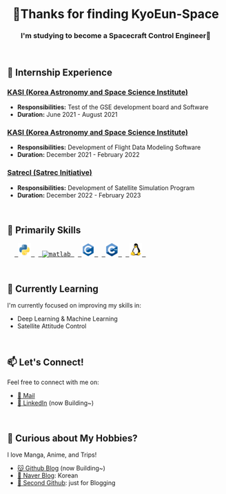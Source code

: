 <h1 align="center">🎉Thanks for finding KyoEun-Space</h1>
<h3 align="center">I'm studying to become a Spacecraft Control Engineer🌠</h3>
<br>

## 💫 Internship Experience

### [KASI (Korea Astronomy and Space Science Institute)](https://www.kasi.re.kr/eng/index)
- **Responsibilities:** Test of the GSE development board and Software
- **Duration:** June 2021 - August 2021

 ### [KASI (Korea Astronomy and Space Science Institute)](https://www.kasi.re.kr/eng/index)
- **Responsibilities:** Development of Flight Data Modeling Software
- **Duration:** December 2021 - February 2022

 ### [SatrecI (Satrec Initiative)](https://www.satreci.com/)
- **Responsibilities:** Development of Satellite Simulation Program
- **Duration:** December 2022 - February 2023

<br>

## 🚀 Primarily Skills
<pre>
  <a href="https://www.python.org" target="_blank" rel="noreferrer"> <img src="https://raw.githubusercontent.com/devicons/devicon/master/icons/python/python-original.svg" alt="python" width="30" height="30"/> </a> <a href="https://www.mathworks.com/" target="_blank" rel="noreferrer"> <img src="https://upload.wikimedia.org/wikipedia/commons/2/21/Matlab_Logo.png" alt="matlab" width="30" height="30"/> </a> <a href="https://www.cprogramming.com/" target="_blank" rel="noreferrer"> <img src="https://raw.githubusercontent.com/devicons/devicon/master/icons/c/c-original.svg" alt="c" width="30" height="30"/> </a> <a href="https://www.w3schools.com/cpp/" target="_blank" rel="noreferrer"> <img src="https://raw.githubusercontent.com/devicons/devicon/master/icons/cplusplus/cplusplus-original.svg" alt="cplusplus" width="30" height="30"/> </a> <a href="https://www.linux.org/" target="_blank" rel="noreferrer"> <img src="https://raw.githubusercontent.com/devicons/devicon/master/icons/linux/linux-original.svg" alt="linux" width="30" height="30"/> </a>
</pre>

<br>

## 🌱 Currently Learning

I'm currently focused on improving my skills in:

- Deep Learning & Machine Learning
- Satellite Attitude Control

<br>

## 📫 Let's Connect!

Feel free to connect with me on:
- [💌 Mail](seize365days@gmail.com)
- [🙌 LinkedIn](https://www.linkedin.com/in/kyoeun-kim-0ab2ba29b/) (now Building~)

<br>

## 🍅 Curious about My Hobbies?

I love Manga, Anime, and Trips!
- [😽 Github Blog](https://fancy-tomato.github.io/) (now Building~)
- [🍏 Naver Blog](https://blog.naver.com/lililililillillil): Korean
- [🤫 Second Github](https://github.com/Fancy-Tomato): just for Blogging
